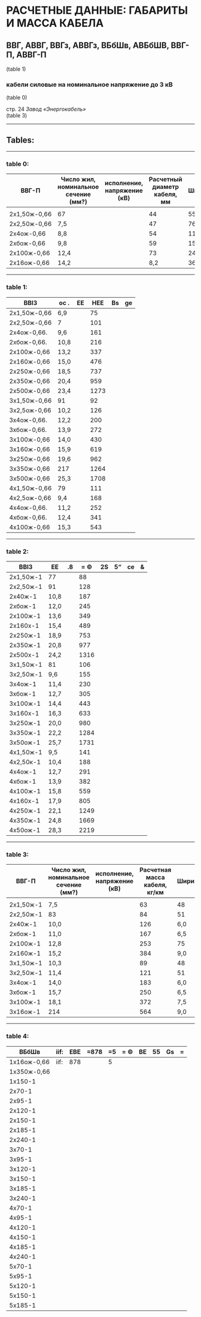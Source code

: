 # РАСЧЕТНЫЕ ДАННЫЕ: ГАБАРИТЫ И МАССА КАБЕЛА

## ВВГ, АВВГ, ВВГз, АВВГз, ВБбШв, АВБбШВ, ВВГ-П, АВВГ-П  
(table 1)

### кабели силовые на номинальное напряжение до 3 кВ  
(table 0)  

стр. 24 *Завод «Энергокабель»*  
(table 3) 

---

## Tables:

---
### table 0:
| ВВГ-П | Число жил, номинальное сечение (мм?) | исполнение, напряжение (кВ) | Расчетный диаметр кабеля, мм | Ширина | Высота |
|-------|----------------------------------------|-----------------------------|-------------------------------|---------|----------|
|        |                                         |                             |                            |         |          |
| 2х1,50ж-0,66 | 67 |                         | 44                           | 55       |          |
| 2х2,50ж-0,66 | 7,5 |                        | 47                           | 76       |          |
| 2х4ож-0,66 | 8,8 |                          | 54                           | 112      |          |
| 2хбож-0,66 | 9,8 |                          | 59                           | 152      |          |
| 2х100ж-0,66 | 12,4 |                       | 73                           | 247      |          |
| 2х16ож-0,66 | 14,2 |                        | 8,2                          | 360      |          |

---
### table 1:
| BBI3 | oc . | ЕЕ | НЕЕ | Bs | ge |
|------|------|----|-----|----|----|
| 2х1,50ж-0,66 | 6,9 |     | 75 |     |     |
| 2х2,50ж-0,66 | 7 |    | 101 |     |     |
| 2х4ож-0,66. | 9,6 |     | 161 |     |     |
| 2хбож-0,66. | 10,8 |    | 216 |     |     |
| 2х100ж-0,66 | 13,2 |     | 337 |     |     |
| 2х160ж-0,66 | 15,0 |     | 476 |     |     |
| 2х250ж-0,66 | 18,5 |     | 737 |     |     |
| 2х350ж-0,66 | 20,4 |     | 959 |     |     |
| 2х500ж-0,66 | 23,4 |     | 1273 |     |     |
| 3х1,50ж-0,66 | 91 |     | 92 |     |     |
| 3х2,5ож-0,66 | 10,2 |    | 126 |     |     |
| Зх4ож-0,66. | 12,2 |     | 200 |     |     |
| Зхбож-0,66. | 13,9 |    | 272 |     |     |
| 3х100ж-0,66 | 14,0 |     | 430 |     |     |
| 3х160ж-0,66 | 15,9 |     | 619 |     |     |
| 3х250ж-0,66 | 19,6 |     | 962 |     |     |
| 3х350ж-0,66 | 217 |     | 1264 |     |     |
| 3х500ж-0,66 | 25,3 |     | 1708 |     |     |
| 4х1,50ж-0,66 | 79 |     | 111 |     |     |
| 4х2,5ож-0,66 | 9,4 |    | 168 |     |     |
| 4х4ож-0,66. | 11,2 |     | 252 |     |     |
| 4хбож-0,66. | 12,4 |    | 341 |     |     |
| 4х100ж-0,66 | 15,3 |     | 543 |     |     |

---
### table 2:
| BBI3 | ЕЕ | .8 | = © | 2S | 5“ | се | &
|------|----|----|-----|----|----|----|--|
| 2х1,50ж-1 | 77 |     | 88 |     |     |     |     |
| 2х2,50ж-1 | 91 |     | 128 |     |     |     |     |
| 2х40ж-1 | 10,8 |     | 187 |     |     |     |     |
| 2хбож-1 | 12,0 |    | 245 |     |     |     |     |
| 2х100ж-1 | 13,6 |     | 349 |     |     |     |     |
| 2х160x-1 | 15,4 |     | 489 |     |     |     |     |
| 2х250ж-1 | 18,9 |     | 753 |     |     |     |     |
| 2х350ж-1 | 20,8 |     | 977 |     |     |     |     |
| 2х500x-1 | 24,2 |     | 1316 |     |     |     |     |
| 3х1,50ж-1 | 81 |     | 106 |     |     |     |     |
| 3х2,50ж-1 | 9,6 |    | 155 |     |     |     |     |
| 3х4ож-1 | 11,4 |     | 230 |     |     |     |     |
| Зхбож-1 | 12,7 |    | 305 |     |     |     |     |
| 3х100ж-1 | 14,4 |     | 443 |     |     |     |     |
| 3х160x-1 | 16,3 |     | 633 |     |     |     |     |
| 3х250ж-1 | 20,0 |     | 980 |     |     |     |     |
| 3х350ж-1 | 22,2 |     | 1284 |     |     |     |     |
| 3х50ож-1 | 25,7 |     | 1731 |     |     |     |     |
| 4х1,50ж-1 | 9,5 |     | 141 |     |     |     |     |
| 4х2,50к-1 | 10,4 |    | 188 |     |     |     |     |
| 4х4ож-1 | 12,7 |     | 291 |     |     |     |     |
| 4хбож-1 | 13,9 |    | 382 |     |     |     |     |
| 4х100ж-1 | 15,8 |     | 559 |     |     |     |     |
| 4х160x-1 | 17,9 |     | 805 |     |     |     |     |
| 4х250ж-1 | 22,1 |     | 1249 |     |     |     |     |
| 4х350ж-1 | 24,8 |     | 1669 |     |     |     |     |
| 4х50ож-1 | 28,3 |     | 2219 |     |     |     |     |

---
### table 3:
| ВВГ-П | Число жил, номинальное сечение (мм?) | исполнение, напряжение (кВ) | Расчетная масса кабеля, кг/км | Ширина | Высота |
|-------|----------------------------------------|------------------------------|-------------------------------|---------|----------|
|        |                                         |                             |                            |         |          |
| 2х1,50ж-1 | 7,5 |                              | 63                           | 48       | 63       |
| 2х2,50ж-1 | 83 |                               | 84                           | 51       | 84       |
| 2х40ж-1 | 10,0 |                                | 126                          | 6,0      | 126      |
| 2хбож-1 | 11,0 |                                 | 167                          | 6,5      | 167      |
| 2х100ж-1 | 12,8 |                               | 253                          | 75       | 253      |
| 2х160ж-1 | 15,2 |                               | 384                          | 9,0      | 384      |
| 3х1,50ж-1 | 10,3 |                               | 89                           | 48       | 89       |
| 3х2,50ж-1 | 11,4 |                               | 121                          | 51       | 121      |
| 3х4ож-1 | 14,0 |                                | 183                          | 6,0      | 183      |
| Зхбож-1 | 15,7 |                                  | 250                          | 6,5      | 250      |
| 3х100ж-1 | 18,1 |                               | 372                          | 7,5      | 372      |
| 3х16ож-1 | 214 |                               | 564                          | 9,0      | 564      |

---
### table 4:
| ВБбШв | iif: | ЕВЕ | =878 | =5 | = © | ВЕ | 55 | Gs | =
|-------|------|-----|------|----|----|----|----|----|--|
| 1х16ож-0,66 | iif: | 878 |     | 5 |     |     |     |     |     |
| 1х350ж-0,66 |     |     |     |     |     |     |     |     |     |
| 1х150-1 |     |     |     |     |     |     |     |     |     |
| 2х70-1 |     |     |     |     |     |     |     |     |     |
| 2х95-1 |     |     |     |     |     |     |     |     |     |
| 2х120-1 |     |     |     |     |     |     |     |     |     |
| 2х150-1 |     |     |     |     |     |     |     |     |     |
| 2х185-1 |     |     |     |     |     |     |     |     |     |
| 2х240-1 |     |     |     |     |     |     |     |     |     |
| 3x70-1 |     |     |     |     |     |     |     |     |     |
| 3x95-1 |     |     |     |     |     |     |     |     |     |
| 3x120-1 |     |     |     |     |     |     |     |     |     |
| 3x150-1 |     |     |     |     |     |     |     |     |     |
| 3x185-1 |     |     |     |     |     |     |     |     |     |
| 3x240-1 |     |     |     |     |     |     |     |     |     |
| 4x70-1 |     |     |     |     |     |     |     |     |     |
| 4x95-1 |     |     |     |     |     |     |     |     |     |
| 4x120-1 |     |     |     |     |     |     |     |     |     |
| 4х150-1 |     |     |     |     |     |     |     |     |     |
| 4x185-1 |     |     |     |     |     |     |     |     |     |
| 4х240-1 |     |     |     |     |     |     |     |     |     |
| 5х70-1 |     |     |     |     |     |     |     |     |     |
| 5х95-1 |     |     |     |     |     |     |     |     |     |
| 5х120-1 |     |     |     |     |     |     |     |     |     |
| 5х150-1 |     |     |     |     |     |     |     |     |     |
| 5х185-1 |     |     |     |     |     |     |     |     |     |